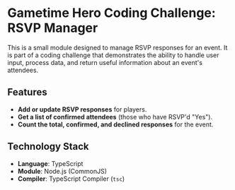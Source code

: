 # Gametime Hero Coding Challenge: RSVP Manager

This is a small module designed to manage RSVP responses for an event. It is part of a coding challenge that demonstrates the ability to handle user input, process data, and return useful information about an event's attendees.

## Features

- **Add or update RSVP responses** for players.
- **Get a list of confirmed attendees** (those who have RSVP'd "Yes").
- **Count the total, confirmed, and declined responses** for the event.

## Technology Stack

- **Language**: TypeScript
- **Module**: Node.js (CommonJS)
- **Compiler**: TypeScript Compiler (`tsc`)
